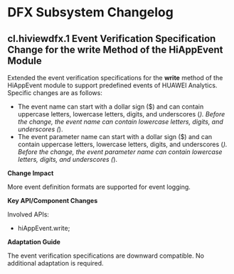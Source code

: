 # DFX Subsystem Changelog

## cl.hiviewdfx.1 Event Verification Specification Change for the write Method of the HiAppEvent Module

Extended the event verification specifications for the **write** method of the HiAppEvent module to support predefined events of HUAWEI Analytics. Specific changes are as follows:

  - The event name can start with a dollar sign ($) and can contain uppercase letters, lowercase letters, digits, and underscores (_). Before the change, the event name can contain lowercase letters, digits, and underscores (_).
  - The event parameter name can start with a dollar sign ($) and can contain uppercase letters, lowercase letters, digits, and underscores (_). Before the change, the event parameter name can contain lowercase letters, digits, and underscores (_).

**Change Impact**

More event definition formats are supported for event logging.

**Key API/Component Changes**

Involved APIs:

  - hiAppEvent.write;

**Adaptation Guide**

The event verification specifications are downward compatible. No additional adaptation is required.
